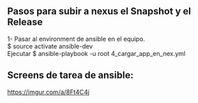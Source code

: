 ## Pasos para subir a nexus el Snapshot y el  Release

1- Pasar al environment de ansible en el equipo. <br/>
$ source activate ansible-dev <br/>
Ejecutar $ ansible-playbook -u root 4_cargar_app_en_nex.yml <br/>

## Screens de tarea  de ansible:

https://imgur.com/a/8Ft4C4j
